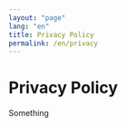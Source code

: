 ```yaml
---
layout: "page"
lang: "en"
title: Privacy Policy
permalink: /en/privacy
---
```

# Privacy Policy

Something
